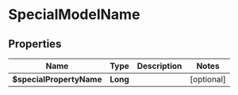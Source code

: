 

# SpecialModelName

## Properties

Name | Type | Description | Notes
------------ | ------------- | ------------- | -------------
**$specialPropertyName** | **Long** |  |  [optional]



